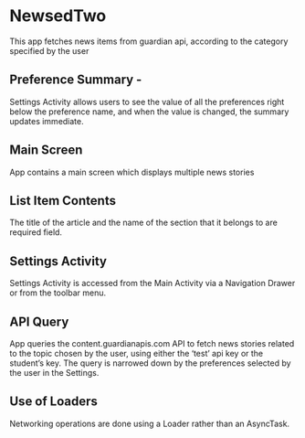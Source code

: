 # NewsedTwo
This app fetches news items from guardian api, according to the category specified by the user
## Preference Summary -
Settings Activity allows users to see the value of all the preferences right below the preference name, and when the value is changed, the summary updates immediate.

## Main Screen
App contains a main screen which displays multiple news stories

## List Item Contents
The title of the article and the name of the section that it belongs to are required field.

## Settings Activity
Settings Activity is accessed from the Main Activity via a Navigation Drawer or from the toolbar menu.

## API Query
App queries the content.guardianapis.com API to fetch news stories related to the topic chosen by the user, using either the ‘test’ api key or the student’s key.
The query is narrowed down by the preferences selected by the user in the Settings.

## Use of Loaders
Networking operations are done using a Loader rather than an AsyncTask.

